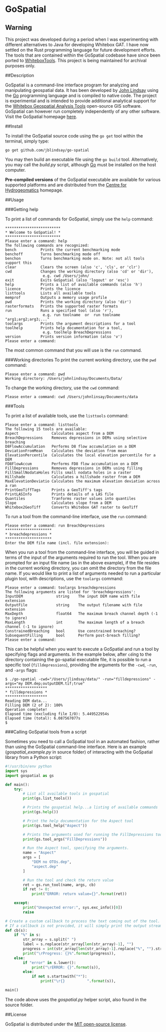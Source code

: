 # GoSpatial

## Warning

This project was developed during a period when I was experimenting with different alternatives to Java for developing Whitebox GAT. I have now settled on the Rust programming language for future development efforts. The tools that are contained within the GoSpatial codebase have since been ported to [WhiteboxTools](http://www.uoguelph.ca/~hydrogeo/WhiteboxTools/index.html). This project is being maintained for archival purposes only.

##Description

GoSpatial is a command-line interface program for analyzing and manipulating geospatial data. It has been developed by [John Lindsay](http://www.uoguelph.ca/geography/faculty/lindsay-john "John Lindsay's homepage") using the [Go](https://golang.org "Go programming language homepage") programming language and is compiled to native code. The project is experimental and is intended to provide additional analytical support for the [Whitebox Geospatial Analysis Tools](http://www.uoguelph.ca/~hydrogeo/Whitebox/ "Whitebox GAT homepage") open-source GIS software. GoSpatial can however run completely independently of any other software. Visit the GoSpatial homepage [here](http://www.uoguelph.ca/~hydrogeo/software.shtml).

##Install

To install the GoSpatial source code using the ```go get``` tool within the terminal, simply type:

```
go get github.com/jblindsay/go-spatial
```

You may then build an executable file using the ```go build``` tool. Alternatively, you may call the *build.py* script, although [Go](https://golang.org) must be installed on the host computer.

**Pre-compiled versions** of the GoSpatial executable are available for various supported platforms and are distributed from the [Centre for Hydrogeomatics](http://www.uoguelph.ca/~hydrogeo/software.shtml "Centre for Hydrogeomatics homepage") homepage.

##Usage

###Getting help

To print a list of commands for GoSpatial, simply use the ```help``` command:

```
*************************
* Welcome to GoSpatial! *
*************************
Please enter a command: help
The following commands are recognized:
bench           Prints the current benchmarking mode
benchoff        Turns benchmarking mode off
benchon         Turns benchmarking mode on. Note: not all tools support this
clear           Clears the screen (also 'c', 'cls', or 'clr')
cwd             Changes the working directory (also 'cd' or 'dir'),
                 e.g. cwd /Users/john/
exit            Exits GoSpatial (also 'logout' or 'esc')
help            Prints a list of available commands (also 'h')
licence         Prints the licence
listtools       Lists all available tools
memprof         Outputs a memory usage profile
pwd             Prints the working directory (also 'dir')
rasterformats   Prints the supported raster formats
run             Runs a specified tool (also 'r'),
                 e.g. run toolname  or  run toolname "arg1;arg2;arg3;..."
toolargs        Prints the argument descriptions for a tool
toolhelp        Prints help documentation for a tool,
                 e.g. toolhelp BreachDepressions
version         Prints version information (also 'v')
Please enter a command:
```

The most common command that you will use is the ```run``` command.

###Working directories
To print the current working directory, use the ```pwd``` command:
```
Please enter a command: pwd
Working directory: /Users/johnlindsay/Documents/Data/
```

To change the working directory, use the ```cwd``` command:
```
Please enter a command: cwd /Users/johnlinsay/Documents/data
```

###Tools

To print a list of available tools, use the ```listtools``` command:
```
Please enter a command: listtools
The following 15 tools are available:
Aspect               Calculates aspect from a DEM
BreachDepressions    Removes depressions in DEMs using selective breaching
D8FlowAccumulation   Performs D8 flow accumulation on a DEM
DeviationFromMean    Calculates the deviation from mean
ElevationPercentile  Calculates the local elevation percentile for a DEM
FD8FlowAccum         Performs FD8 flow accumulation on a DEM
FillDepressions      Removes depressions in DEMs using filling
FillSmallNodataHoles Fills small nodata holes in a raster
Hillshade            Calculates a hillshade raster from a DEM
MaxElevationDeviatio Calculates the maximum elevation deviation across a ran
PrintGeoTiffTags     Prints a GeoTiff's tags
PrintLASInfo         Prints details of a LAS file
Quantiles            Tranforms raster values into quantiles
Slope                Calculates slope from a DEM
Whitebox2GeoTiff     Converts Whitebox GAT raster to GeoTiff
```

To run a tool from the command-line interface, use the ```run``` command:

```
Please enter a command: run BreachDepressions
*********************
* breachdepressions *
*********************
Enter the DEM file name (incl. file extension):
```

When you run a tool from the command-line interface, you will be guided in terms of the input of the arguments required to run the tool. When you are prompted for an input file name (as in the above example), if the file resides in the current working directory, you can omit the directory from the file name. If you would like to print a list of arguments needed to run a particular plugin tool, with descriptions, use the ```toolargs``` command:

```
Please enter a command: toolargs breachdepressions
The following arguments are listed for 'breachdepressions':
InputDEM               string    The input DEM name with file extension
OutputFile             string    The output filename with file extension
MaxDepth               float64   The maximum breach channel depth (-1 to ignore)
MaxLength              int       The maximum length of a breach channel (-1 to ignore)
ConstrainedBreaching   bool      Use constrained breaching?
SubsequentFilling      bool      Perform post-breach filling?
Please enter a command:
```

This can be helpful when you want to execute a GoSpatial and run a tool by specifying flags and arguments. In the example below, after ```cd```ing to the directory containing the go-spatial executable file, it is possible to run a specific tool (```filldepressions```), providing the arguments for the ```-cwd```, ```-run```, and ```-args``` flags:

```
$ ./go-spatial -cwd="/Users/jlindsay/data/" -run="filldepressions" -args="my DEM.dep;outputDEM.tif;true"
*******************
* filldepressions *
*******************
Reading DEM data...
Filling DEM (2 of 2): 100%
Operation complete!
Elapsed time (excluding file I/O): 5.449522954s
Elapsed time (total): 6.087567077s
$
```

###Calling GoSpatial tools from a script

Sometimes you need to call a GoSpatial tool in an automated fashion, rather than using the GoSpatial command-line interface. Here is an example (*gospatial_example.py* in source folder) of interacting with the GoSpatial library from a Python script:

```python
#!/usr/bin/env python
import sys
import gospatial as gs

def main():
    try:
        # List all available tools in gospatial
        print(gs.list_tools())

        # Prints the gospatial help...a listing of available commands
        print(gs.help())

        # Print the help documentation for the Aspect tool
        print(gs.tool_help("Aspect"))

        # Prints the arguments used for running the FillDepressions tool
        print(gs.tool_args("FillDepressions"))

        # Run the Aspect tool, specifying the arguments.
        name = "Aspect"
        args = [
            "DEM no OTOs.dep",
            "aspect.dep"
        ]

        # Run the tool and check the return value
        ret = gs.run_tool(name, args, cb)
        if ret != 0:
            print("ERROR: return value={}".format(ret))

    except:
        print("Unexpected error:", sys.exc_info()[0])
        raise

# Create a custom callback to process the text coming out of the tool.
# If a callback is not provided, it will simply print the output stream.
def cb(s):
    if "%" in s:
        str_array = s.split(" ")
        label = s.replace(str_array[len(str_array)-1], "")
        progress = int(str_array[len(str_array)-1].replace("%", "").strip())
        print("\rProgress: {}%".format(progress)),
    else:
        if "error" in s.lower():
            print("\rERROR: {}".format(s)),
        else:
            if not s.startswith("*"):
                print("\r{}          ".format(s)),

main()
```

The code above uses the *gospatial.py* helper script, also found in the source folder.

<!-- ```python
#! /usr/bin/env python3
import subprocess

executablestr = "/Users/me/Projects/go-spatial"
workdir = "/Users/me/Documents/data/"
toolname = "filldepressions"
args = "my DEM.dep;outputDEM.tif;true"

a = [executablestr, "-cwd", workdir, "-run", toolname, "-args", args]

print("Setting up process...")
p = subprocess.Popen(a)
print("Running process...")
p.wait()
print("Done!")
``` -->

##License

GoSpatial is distributed under the [MIT open-source license](./LICENSE).

